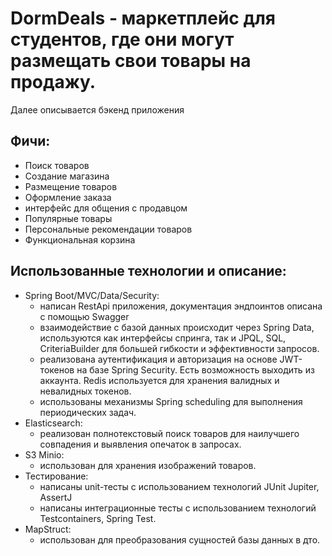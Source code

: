 # DormDeals - маркетплейс для студентов, где они могут размещать свои товары на продажу.
Далее описывается бэкенд приложения
## Фичи:
- Поиск товаров
- Создание магазина
- Размещение товаров
- Оформление заказа
- интерфейс для общения с продавцом
- Популярные товары
- Персональные рекомендации товаров
- Функциональная корзина

## Использованные технологии и описание:
- Spring Boot/MVC/Data/Security:
  - написан RestApi приложения, документация эндпоинтов описана с помощью Swagger
  - взаимодействие с базой данных происходит через Spring Data, используются как интерфейсы спринга, так и JPQL, SQL, CriteriaBuilder для большей гибкости и эффективности запросов.
  - реализована аутентификация и авторизация на основе JWT-токенов на базе Spring Security. Есть возможность выходить из аккаунта. Redis используется для хранения валидных и невалидных токенов.
  - использованы механизмы Spring scheduling для выполнения периодических задач.
- Elasticsearch:
  - реализован полнотекстовый поиск товаров для наилучшего совпадения и выявления опечаток в запросах.
- S3 Minio:
  - использован для хранения изображений товаров.
- Тестирование:
  - написаны unit-тесты с использованием технологий JUnit Jupiter, AssertJ
  - написаны интеграционные тесты с использованием технологий Testcontainers, Spring Test.
- MapStruct:
  - использован для преобразования сущностей базы данных в дто.
